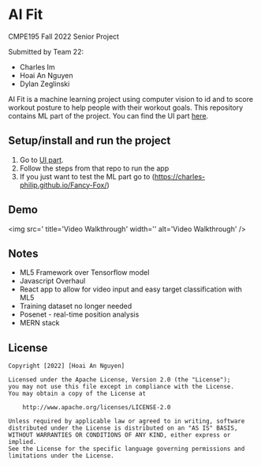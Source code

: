 # AI Fit

CMPE195 Fall 2022 Senior Project

Submitted by Team 22:
- Charles Im
- Hoai An Nguyen
- Dylan Zeglinski

AI Fit is a machine learning project using computer vision to id and to score workout posture to help people with their workout goals.
This repository contains ML part of the project. You can find the UI part [here](https://github.com/anamatxcova/wpc).


## Setup/install and run the project
1. Go to [UI part](https://github.com/Charles-Philip/Fancy-Fox).
2. Follow the steps from that repo to run the app
3. If you just want to test the ML part go to (https://charles-philip.github.io/Fancy-Fox/)


## Demo

<img src=' title='Video Walkthrough' width='' alt='Video Walkthrough' />

## Notes
- ML5 Framework over Tensorflow model
- Javascript Overhaul
- React app to allow for video input and easy target classification with ML5
- Training dataset no longer needed
- Posenet - real-time position analysis
- MERN stack


## License

    Copyright [2022] [Hoai An Nguyen]

    Licensed under the Apache License, Version 2.0 (the "License");
    you may not use this file except in compliance with the License.
    You may obtain a copy of the License at

        http://www.apache.org/licenses/LICENSE-2.0

    Unless required by applicable law or agreed to in writing, software
    distributed under the License is distributed on an "AS IS" BASIS,
    WITHOUT WARRANTIES OR CONDITIONS OF ANY KIND, either express or implied.
    See the License for the specific language governing permissions and
    limitations under the License.
